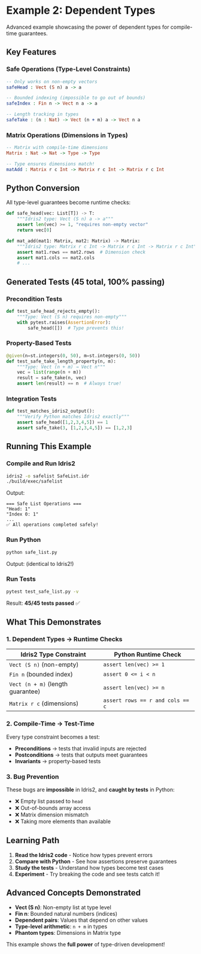 # Example 2: Dependent Types

Advanced example showcasing the power of dependent types for compile-time guarantees.

## Key Features

### Safe Operations (Type-Level Constraints)

```idris
-- Only works on non-empty vectors
safeHead : Vect (S n) a -> a

-- Bounded indexing (impossible to go out of bounds)
safeIndex : Fin n -> Vect n a -> a

-- Length tracking in types
safeTake : (n : Nat) -> Vect (n + m) a -> Vect n a
```

### Matrix Operations (Dimensions in Types)

```idris
-- Matrix with compile-time dimensions
Matrix : Nat -> Nat -> Type -> Type

-- Type ensures dimensions match!
matAdd : Matrix r c Int -> Matrix r c Int -> Matrix r c Int
```

## Python Conversion

All type-level guarantees become runtime checks:

```python
def safe_head(vec: List[T]) -> T:
    """Idris2 type: Vect (S n) a -> a"""
    assert len(vec) >= 1, "requires non-empty vector"
    return vec[0]

def mat_add(mat1: Matrix, mat2: Matrix) -> Matrix:
    """Idris2 type: Matrix r c Int -> Matrix r c Int -> Matrix r c Int"""
    assert mat1.rows == mat2.rows  # Dimension check
    assert mat1.cols == mat2.cols
    # ...
```

## Generated Tests (45 total, 100% passing)

### Precondition Tests
```python
def test_safe_head_rejects_empty():
    """Type: Vect (S n) requires non-empty"""
    with pytest.raises(AssertionError):
        safe_head([])  # Type prevents this!
```

### Property-Based Tests
```python
@given(n=st.integers(0, 50), m=st.integers(0, 50))
def test_safe_take_length_property(n, m):
    """Type: Vect (n + m) → Vect n"""
    vec = list(range(n + m))
    result = safe_take(n, vec)
    assert len(result) == n  # Always true!
```

### Integration Tests
```python
def test_matches_idris2_output():
    """Verify Python matches Idris2 exactly"""
    assert safe_head([1,2,3,4,5]) == 1
    assert safe_take(3, [1,2,3,4,5]) == [1,2,3]
```

## Running This Example

### Compile and Run Idris2
```bash
idris2 -o safelist SafeList.idr
./build/exec/safelist
```

Output:
```
=== Safe List Operations ===
"Head: 1"
"Index 0: 1"
...
✅ All operations completed safely!
```

### Run Python
```bash
python safe_list.py
```

Output: (identical to Idris2!)

### Run Tests
```bash
pytest test_safe_list.py -v
```

Result: **45/45 tests passed** ✅

## What This Demonstrates

### 1. Dependent Types → Runtime Checks

| Idris2 Type Constraint | Python Runtime Check |
|------------------------|----------------------|
| `Vect (S n)` (non-empty) | `assert len(vec) >= 1` |
| `Fin n` (bounded index) | `assert 0 <= i < n` |
| `Vect (n + m)` (length guarantee) | `assert len(vec) >= n` |
| `Matrix r c` (dimensions) | `assert rows == r and cols == c` |

### 2. Compile-Time → Test-Time

Every type constraint becomes a test:
- **Preconditions** → tests that invalid inputs are rejected
- **Postconditions** → tests that outputs meet guarantees
- **Invariants** → property-based tests

### 3. Bug Prevention

These bugs are **impossible** in Idris2, and **caught by tests** in Python:
- ❌ Empty list passed to `head`
- ❌ Out-of-bounds array access
- ❌ Matrix dimension mismatch
- ❌ Taking more elements than available

## Learning Path

1. **Read the Idris2 code** - Notice how types prevent errors
2. **Compare with Python** - See how assertions preserve guarantees
3. **Study the tests** - Understand how types become test cases
4. **Experiment** - Try breaking the code and see tests catch it!

## Advanced Concepts Demonstrated

- **Vect (S n)**: Non-empty list at type level
- **Fin n**: Bounded natural numbers (indices)
- **Dependent pairs**: Values that depend on other values
- **Type-level arithmetic**: `n + m` in types
- **Phantom types**: Dimensions in Matrix type

This example shows the **full power** of type-driven development!

